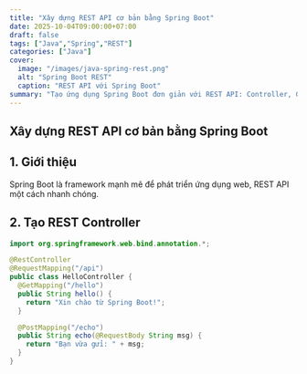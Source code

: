 ```yaml
---
title: "Xây dựng REST API cơ bản bằng Spring Boot"
date: 2025-10-04T09:00:00+07:00
draft: false
tags: ["Java","Spring","REST"]
categories: ["Java"]
cover:
  image: "/images/java-spring-rest.png"
  alt: "Spring Boot REST"
  caption: "REST API với Spring Boot"
summary: "Tạo ứng dụng Spring Boot đơn giản với REST API: Controller, GET/POST endpoint và demo JSON response."
---
```


## Xây dựng REST API cơ bản bằng Spring Boot

## 1. Giới thiệu

Spring Boot là framework mạnh mẽ để phát triển ứng dụng web, REST API một cách nhanh chóng.

## 2. Tạo REST Controller

```java
import org.springframework.web.bind.annotation.*;

@RestController
@RequestMapping("/api")
public class HelloController {
  @GetMapping("/hello")
  public String hello() {
    return "Xin chào từ Spring Boot!";
  }

  @PostMapping("/echo")
  public String echo(@RequestBody String msg) {
    return "Bạn vừa gửi: " + msg;
  }
}
